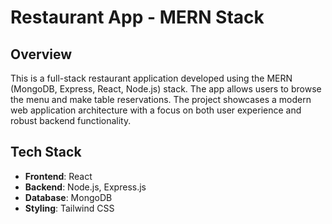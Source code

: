 # Restaurant App - MERN Stack

## Overview

This is a full-stack restaurant application developed using the MERN (MongoDB, Express, React, Node.js) stack. The app allows users to browse the menu and make table reservations. The project showcases a modern web application architecture with a focus on both user experience and robust backend functionality.

## Tech Stack

- **Frontend**: React
- **Backend**: Node.js, Express.js
- **Database**: MongoDB
- **Styling**: Tailwind CSS
